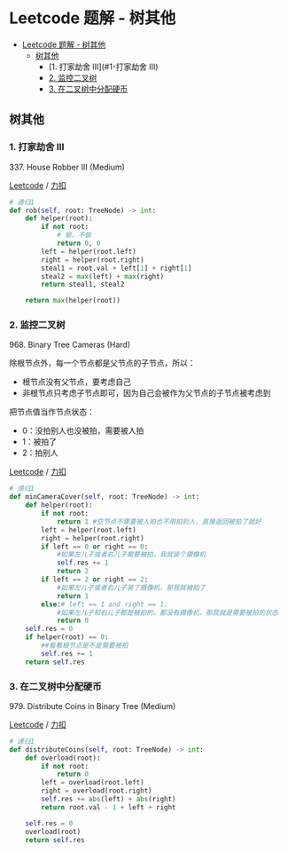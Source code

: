 # Leetcode 题解 - 树其他
<!-- GFM-TOC -->
* [Leetcode 题解 - 树其他](#leetcode-题解---树其他)
    * [树其他](#树其他)
        * [1. 打家劫舍 III](#1-打家劫舍 III)
        * [2. 监控二叉树](#2-监控二叉树)
        * [3. 在二叉树中分配硬币](#3-在二叉树中分配硬币)
<!-- GFM-TOC -->

## 树其他

### 1. 打家劫舍 III

337\. House Robber III (Medium)

[Leetcode](https://leetcode.com/problems/house-robber-iii/) / [力扣](https://leetcode-cn.com/problems/house-robber-iii/)

```python
# 递归1
def rob(self, root: TreeNode) -> int:
    def helper(root):
        if not root:
            # 偷，不偷
            return 0, 0
        left = helper(root.left)
        right = helper(root.right)
        steal1 = root.val + left[1] + right[1]
        steal2 = max(left) + max(right)
        return steal1, steal2

    return max(helper(root))
```

### 2. 监控二叉树

968\. Binary Tree Cameras (Hard)

除根节点外，每一个节点都是父节点的子节点，所以：
- 根节点没有父节点，要考虑自己
- 非根节点只考虑子节点即可，因为自己会被作为父节点的子节点被考虑到

把节点值当作节点状态：
- 0：没拍别人也没被拍，需要被人拍
- 1：被拍了
- 2：拍别人

[Leetcode](https://leetcode.com/problems/binary-tree-cameras/) / [力扣](https://leetcode-cn.com/problems/binary-tree-cameras/)

```python
# 递归1
def minCameraCover(self, root: TreeNode) -> int:
    def helper(root):
        if not root:
            return 1 #空节点不需要被人拍也不用拍别人，直接返回被拍了就好
        left = helper(root.left)
        right = helper(root.right)
        if left == 0 or right == 0: 
            #如果左儿子或者右儿子需要被拍，我就装个摄像机
            self.res += 1
            return 2        
        if left == 2 or right == 2:
            #如果左儿子或者右儿子装了摄像机，那我就被拍了
            return 1
        else:# left == 1 and right == 1:
            #如果左儿子和右儿子都是被拍的，都没有摄像机，那我就是需要被拍的状态
            return 0
    self.res = 0
    if helper(root) == 0:
        ##看看根节点是不是需要被拍
        self.res += 1
    return self.res
```

### 3. 在二叉树中分配硬币

979\. Distribute Coins in Binary Tree (Medium)

[Leetcode](https://leetcode-cn.com/problems/distribute-coins-in-binary-tree/) / [力扣](https://leetcode-cn.com/problems/distribute-coins-in-binary-tree/)

```python
# 递归1
def distributeCoins(self, root: TreeNode) -> int:
    def overload(root):
        if not root:
            return 0
        left = overload(root.left)
        right = overload(root.right)
        self.res += abs(left) + abs(right)
        return root.val - 1 + left + right

    self.res = 0
    overload(root)
    return self.res
```
